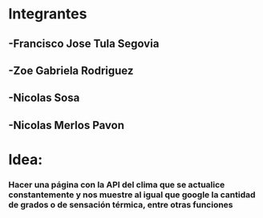 # Integrantes
## -Francisco Jose Tula Segovia
## -Zoe Gabriela Rodriguez
## -Nicolas Sosa
## -Nicolas Merlos Pavon
# Idea:
### Hacer una página con la API del clima que se actualice constantemente y nos muestre al igual que google la cantidad de grados o de sensación térmica, entre otras funciones

